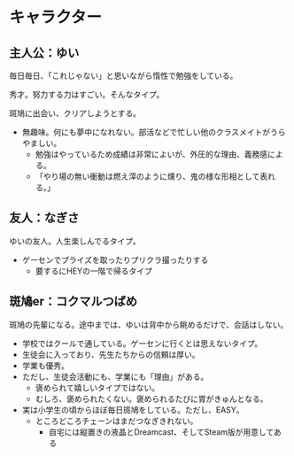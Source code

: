 # キャラクター

## 主人公：ゆい

毎日毎日、「これじゃない」と思いながら惰性で勉強をしている。

秀才。努力する力はすごい。そんなタイプ。

斑鳩に出会い、クリアしようとする。

- 無趣味。何にも夢中になれない。部活などで忙しい他のクラスメイトがうらやましい。
  - 勉強はやっているため成績は非常によいが、外圧的な理由、義務感による。
  - 「やり場の無い衝動は燃え滓のように燻り、鬼の様な形相として表れる。」

## 友人：なぎさ

ゆいの友人。人生楽しんでるタイプ。

- ゲーセンでプライズを取ったりプリクラ撮ったりする
  - 要するにHEYの一階で帰るタイプ

## 斑鳩er：コクマルつばめ

斑鳩の先輩になる。途中までは、ゆいは背中から眺めるだけで、会話はしない。

- 学校ではクールで通している。ゲーセンに行くとは思えないタイプ。
- 生徒会に入っており、先生たちからの信頼は厚い。
- 学業も優秀。
- ただし、生徒会活動にも、学業にも「理由」がある。
  - 褒められて嬉しいタイプではない。
  - むしろ、褒められたくない。褒められるたびに胃がきゅんとなる。
- 実は小学生の頃からほぼ毎日斑鳩をしている。ただし、EASY。
  - ところどころチェーンはまだつなぎきれない。
    - 自宅には縦置きの液晶とDreamcast、そしてSteam版が用意してある
